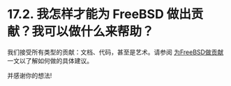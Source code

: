 # 17.2. 我怎样才能为 FreeBSD 做出贡献？我可以做什么来帮助？

我们接受所有类型的贡献：文档、代码，甚至是艺术。请参阅 [为FreeBSD做贡献](https://docs.freebsd.org/en/articles/contributing/) 一文以了解如何做的具体建议。

并感谢你的想法!
